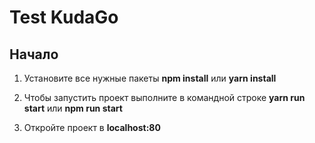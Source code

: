 # Test KudaGo

## Начало
1. Установите все нужные пакеты **npm install** или **yarn install**

2. Чтобы запустить проект выполните в командной строке **yarn run start** или **npm run start**

3. Откройте проект в **localhost:80** 
